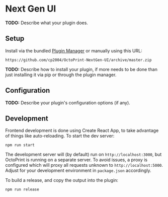 # Next Gen UI

**TODO:** Describe what your plugin does.

## Setup

Install via the bundled [Plugin Manager](https://docs.octoprint.org/en/master/bundledplugins/pluginmanager.html)
or manually using this URL:

    https://github.com/cp2004/OctoPrint-NextGen-UI/archive/master.zip

**TODO:** Describe how to install your plugin, if more needs to be done than just installing it via pip or through
the plugin manager.

## Configuration

**TODO:** Describe your plugin's configuration options (if any).


## Development

Frontend development is done using Create React App, to take advantage of things like auto-reloading.
To start the dev server:
```
npm run start
```

The development server will (by default) run on `http://localhost:3000`, but OctoPrint is running on a separate server.
To avoid issues, a proxy is configured which will proxy all requests unknown to `http://localhost:5000`. Adjust for your
development environment in `package.json` accordingly.

To build a release, and copy the output into the plugin:
```
npm run release
```
